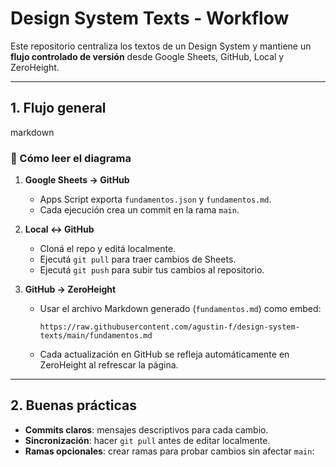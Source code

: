 # Design System Texts - Workflow

Este repositorio centraliza los textos de un Design System y mantiene un **flujo controlado de versión** desde Google Sheets, GitHub, Local y ZeroHeight.

---

## 1. Flujo general



markdown
### 🔹 Cómo leer el diagrama

1. **Google Sheets → GitHub**  
   - Apps Script exporta `fundamentos.json` y `fundamentos.md`.  
   - Cada ejecución crea un commit en la rama `main`.

2. **Local ↔ GitHub**  
   - Cloná el repo y editá localmente.  
   - Ejecutá `git pull` para traer cambios de Sheets.  
   - Ejecutá `git push` para subir tus cambios al repositorio.

3. **GitHub → ZeroHeight**  
   - Usar el archivo Markdown generado (`fundamentos.md`) como embed:  
     ```
     https://raw.githubusercontent.com/agustin-f/design-system-texts/main/fundamentos.md
     ```
   - Cada actualización en GitHub se refleja automáticamente en ZeroHeight al refrescar la página.

---

## 2. Buenas prácticas

- **Commits claros**: mensajes descriptivos para cada cambio.  
- **Sincronización**: hacer `git pull` antes de editar localmente.  
- **Ramas opcionales**: crear ramas para probar cambios sin afectar `main`:
  